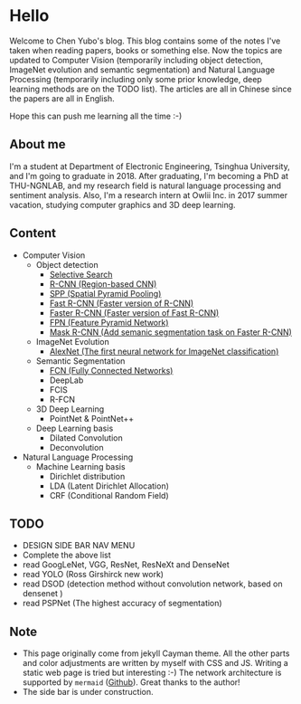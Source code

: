 # Hello

Welcome to Chen Yubo's blog. This blog contains some of the notes I've taken when reading papers, books or something else. Now the topics are updated to Computer Vision (temporarily including object detection, ImageNet evolution and semantic segmentation) and Natural Language Processing (temporarily including only some prior knowledge, deep learning methods are on the TODO list). The articles are all in Chinese since the papers are all in English. 

Hope this can push me learning all the time :-)

## About me

I'm a student at Department of Electronic Engineering, Tsinghua University, and I'm going to graduate in 2018. After graduating, I'm becoming a PhD at THU-NGNLAB, and my research field is natural language processing and sentiment analysis. Also, I'm a research intern at Owlii Inc. in 2017 summer vacation, studying computer graphics and 3D deep learning.

## Content
- Computer Vision
    - Object detection
        - [Selective Search](Object_detection/Selective_Search.md)
        - [R-CNN (Region-based CNN)](Object_detection/R-CNN.md)
        - [SPP (Spatial Pyramid Pooling)](Object_detection/SPP.md)
        - [Fast R-CNN (Faster version of R-CNN)](Object_detection/Fast_R-CNN.md)
        - [Faster R-CNN (Faster version of Fast R-CNN)](Object_detection/Faster_R-CNN.md)
        - [FPN (Feature Pyramid Network)](Object_detection/FPN.md)
        - [Mask R-CNN (Add semanic segmentation task on Faster R-CNN)](Object_detection/Mask_R-CNN.md)
    - ImageNet Evolution
        - [AlexNet (The first neural network for ImageNet classification)](ImageNet_evolution/AlexNet.md)
    - Semantic Segmentation
        - [FCN (Fully Connected Networks)](Semantic_segmentation/FCN.md)
        - DeepLab
        - FCIS
        - R-FCN
    - 3D Deep Learning
        - PointNet & PointNet++
    - Deep Learning basis
        - Dilated Convolution
        - Deconvolution
- Natural Language Processing
    - Machine Learning basis
        - Dirichlet distribution
        - LDA (Latent Dirichlet Allocation)
        - CRF (Conditional Random Field)

## TODO

- DESIGN SIDE BAR NAV MENU
- Complete the above list
- read GoogLeNet, VGG, ResNet, ResNeXt and DenseNet
- read YOLO (Ross Girshirck new work)
- read DSOD (detection method without convolution network, based on densenet )
- read PSPNet (The highest accuracy of segmentation)

## Note

- This page originally come from jekyll Cayman theme. All the other parts and color adjustments are written by myself with CSS and JS. Writing a static web page is tried but interesting :-) The network architecture is supported by ```mermaid``` ([Github](https://github.com/knsv/mermaid)). Great thanks to the author!
- The side bar is under construction.